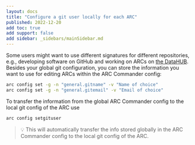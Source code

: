 ```yaml
---
layout: docs
title: "Configure a git user locally for each ARC"
published: 2022-12-20
add toc: true
add support: false
add sidebar: _sidebars/mainSidebar.md
---
```


<!-- ### 

You have the option to set this information globally, but you can also use different signatures for different repositories. E.g., when you develop software on `GitHub` and work on `ARCs` on the `nfdi4plants GitLab`.

For this case the `ArcCommander` has a set of features to ease your pain.

1. First set the information you want to use `globally` in the `ARC Commander config`: 
   - Either using `arc config edit -g` and adding the following fields: 
      - general.gitname="Full Name of User"
      - general.gitemail="Email of user"
   - or adding them directly in the cli:
      - `arc config set -g -n "general.gitname" -v "Full Name of User"`
      - `arc config set -g -n "general.gitemail" -v "Email of user"`
2. Afterwards, just use `arc config setgituser` for each ARC you download or create. -->

Some users might want to use different signatures for different repositories, e.g., developing software on GitHub and working on ARCs on [the DataHUB](https://git.nfdi4plants.org). Besides your global git configuration, you can store the information you want to use for editing ARCs within the ARC Commander config:

```bash
arc config set -g -n "general.gitname" -v "Name of choice"
arc config set -g -n "general.gitemail" -v "Email of choice"
```

To transfer the information from the global ARC Commander config to the local git config of the ARC use

```bash
arc config setgituser
```

> :bulb: This will automatically transfer the info stored globally in the ARC Commander config to the local git config of the ARC.
